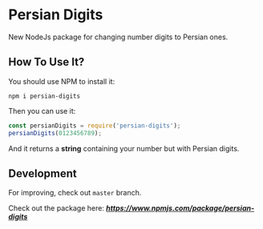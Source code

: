 
# Persian Digits
New NodeJs package for changing number digits to Persian ones.

## How To Use It?
You should use NPM to install it:
```
npm i persian-digits
```
Then you can use it:
```javascript
const persianDigits = require('persian-digits');
persianDigits(0123456789);
```
And it returns a **string** containing your number but with Persian digits.

## Development
For improving, check out `master` branch.

Check out the package here: ***https://www.npmjs.com/package/persian-digits***
